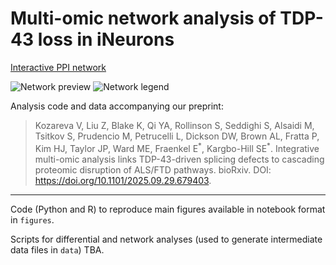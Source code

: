 # Multi-omic network analysis of TDP-43 loss in iNeurons

[Interactive PPI network](https://www.ndexbio.org/viewer/networks/b343879d-8800-11f0-a218-005056ae3c32)

![Network preview](ndex/network_labeled.png "Network preview")
![Network legend](ndex/legend_transparent_full.png "Network legend")

Analysis code and data accompanying our preprint: 

>Kozareva V, Liu Z, Blake K, Qi YA, Rollinson S, Seddighi S, Alsaidi M, Tsitkov S, Prudencio M, Petrucelli L, Dickson DW, Brown AL, Fratta P, Kim HJ, Taylor JP, Ward ME, Fraenkel E<sup>\*</sup>, Kargbo-Hill SE<sup>\*</sup>. Integrative multi-omic analysis links TDP-43-driven splicing defects to cascading proteomic disruption of ALS/FTD pathways. bioRxiv. DOI: https://doi.org/10.1101/2025.09.29.679403.

---

Code (Python and R) to reproduce main figures available in notebook format in `figures`. 

Scripts for differential and network analyses (used to generate intermediate data files in `data`) TBA. 